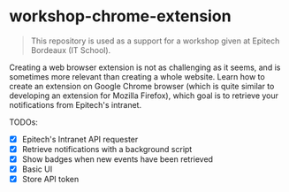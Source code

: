 # workshop-chrome-extension

> This repository is used as a support for a workshop given at Epitech Bordeaux (IT School).

Creating a web browser extension is not as challenging as it seems, and is sometimes more relevant than creating a whole website. Learn how to create an extension on Google Chrome browser (which is quite similar to developing an extension for Mozilla Firefox), which goal is to retrieve your notifications from Epitech's intranet.

TODOs:
- [x] Epitech's Intranet API requester
- [x] Retrieve notifications with a background script
- [x] Show badges when new events have been retrieved
- [x] Basic UI
- [x] Store API token